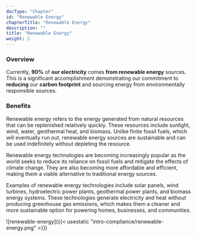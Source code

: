 ```yaml
---
docType: "Chapter"
id: "Renewable Energy"
chapterTitle: "Renewable Energy"
description: ""
title: "Renewable Energy"
weight: 2
---
```


### Overview

Currently, **90%** of **our electricity** comes **from renewable energy** sources. This is a significant accomplishment demonstrating our commitment to **reducing** our **carbon footprint** and sourcing energy from environmentally responsible sources.

### Benefits

Renewable energy refers to the energy generated from natural resources that can be replenished relatively quickly. These resources include sunlight, wind, water, geothermal heat, and biomass. Unlike finite fossil fuels, which will eventually run out, renewable energy sources are sustainable and can be used indefinitely without depleting the resource.

Renewable energy technologies are becoming increasingly popular as the world seeks to reduce its reliance on fossil fuels and mitigate the effects of climate change. They are also becoming more affordable and efficient, making them a viable alternative to traditional energy sources.

Examples of renewable energy technologies include solar panels, wind turbines, hydroelectric power plants, geothermal power plants, and biomass energy systems. These technologies generate electricity and heat without producing greenhouse gas emissions, which makes them a cleaner and more sustainable option for powering homes, businesses, and communities.

![renewable-energy]({{< usestatic "intro-compliance/renewable-energy.png" >}})


